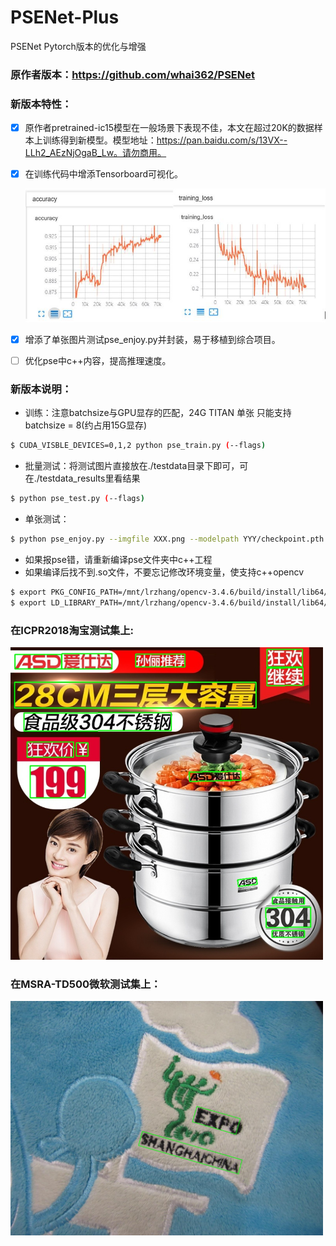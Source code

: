 # PSENet-Plus
PSENet Pytorch版本的优化与增强

### 原作者版本：<https://github.com/whai362/PSENet>

### 新版本特性：

- [x] 原作者pretrained-ic15模型在一般场景下表现不佳，本文在超过20K的数据样本上训练得到新模型。模型地址：https://pan.baidu.com/s/13VX--LLh2_AEzNjOgaB_Lw。请勿商用。

- [x] 在训练代码中增添Tensorboard可视化。

  ![](tensorboard.jpg)

- [x] 增添了单张图片测试pse_enjoy.py并封装，易于移植到综合项目。

- [ ] 优化pse中c++内容，提高推理速度。

### 新版本说明：

- 训练：注意batchsize与GPU显存的匹配，24G TITAN 单张 只能支持batchsize = 8(约占用15G显存)

```bash
$ CUDA_VISBLE_DEVICES=0,1,2 python pse_train.py (--flags)
```

- 批量测试：将测试图片直接放在./testdata目录下即可，可在./testdata_results里看结果

```bash
$ python pse_test.py (--flags)
```

- 单张测试：

```bash
$ python pse_enjoy.py --imgfile XXX.png --modelpath YYY/checkpoint.pth.tar
```

- 如果报pse错，请重新编译pse文件夹中c++工程
- 如果编译后找不到.so文件，不要忘记修改环境变量，使支持c++opencv

```bash
$ export PKG_CONFIG_PATH=/mnt/lrzhang/opencv-3.4.6/build/install/lib64/pkgconfig:$PKG_CONFIG_PATH
$ export LD_LIBRARY_PATH=/mnt/lrzhang/opencv-3.4.6/build/install/lib64/:$LD_LIBRARY_PATH
```

### 在ICPR2018淘宝测试集上:

<img src="/testdata_results/vis_img/7.jpg" width=500>

### 在MSRA-TD500微软测试集上：

<img src="res_enjoy_test.jpg" width=500>

